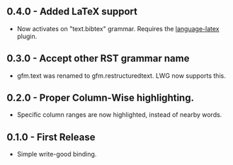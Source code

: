 ## 0.4.0 - Added LaTeX support
* Now activates on "text.bibtex" grammar. Requires the [language-latex](https://atom.io/packages/language-latex) plugin.

## 0.3.0 - Accept other RST grammar name
* gfm.text was renamed to gfm.restructuredtext. LWG now supports this.

## 0.2.0 - Proper Column-Wise highlighting.
* Specific column ranges are now highlighted, instead of nearby words.

## 0.1.0 - First Release
* Simple write-good binding.
